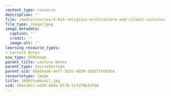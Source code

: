 ```yaml
---
content_type: resource
description: ''
file: /media/courses/4-614-religious-architecture-and-islamic-cultures-fall-2002/20ee3dcced29088a8f7651fd79b33f60_1088thumbnail.jpg
file_type: image/jpeg
image_metadata:
  caption: ''
  credit: ''
  image-alt: ''
learning_resource_types:
- Lecture Notes
ocw_type: OCWImage
parent_title: Lecture Notes
parent_type: CourseSection
parent_uid: 68abeaab-4eff-532c-e858-18d3ffb567bd
resourcetype: Image
title: 1088thumbnail.jpg
uid: 20ee3dcc-ed29-088a-8f76-51fd79b33f60
---
```

